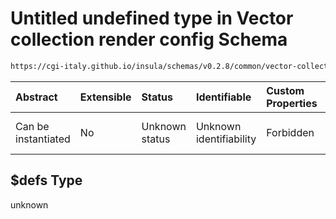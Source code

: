# Untitled undefined type in Vector collection render config Schema

```txt
https://cgi-italy.github.io/insula/schemas/v0.2.8/common/vector-collection-render-config.schema.json#/$defs
```



| Abstract            | Extensible | Status         | Identifiable            | Custom Properties | Additional Properties | Access Restrictions | Defined In                                                                                                                         |
| :------------------ | :--------- | :------------- | :---------------------- | :---------------- | :-------------------- | :------------------ | :--------------------------------------------------------------------------------------------------------------------------------- |
| Can be instantiated | No         | Unknown status | Unknown identifiability | Forbidden         | Allowed               | none                | [vector-collection-render-config.schema.json\*](schemas/common/vector-collection-render-config.schema.json) |

## $defs Type

unknown
